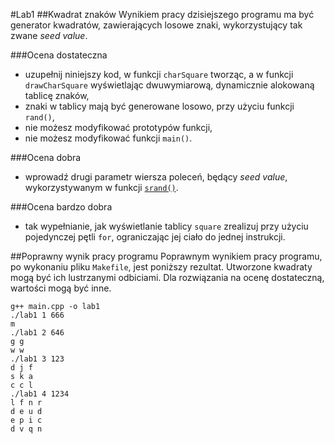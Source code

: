 #Lab1
##Kwadrat znaków
Wynikiem pracy dzisiejszego programu ma być generator kwadratów, zawierających losowe znaki, wykorzystujący tak zwane *seed value*.

###Ocena dostateczna
- uzupełnij niniejszy kod, w funkcji `charSquare` tworząc, a w funkcji `drawCharSquare` wyświetlając dwuwymiarową, dynamicznie alokowaną tablicę znaków,
- znaki w tablicy mają być generowane losowo, przy użyciu funkcji `rand()`,
- nie możesz modyfikować prototypów funkcji,
- nie możesz modyfikować funkcji `main()`.

###Ocena dobra
- wprowadź drugi parametr wiersza poleceń, będący *seed value*, wykorzystywanym w funkcji [`srand()`](http://www.cplusplus.com/reference/cstdlib/srand/).

###Ocena bardzo dobra
- tak wypełnianie, jak wyświetlanie tablicy `square` zrealizuj przy użyciu pojedynczej pętli `for`, ograniczając jej ciało do jednej instrukcji.

##Poprawny wynik pracy programu
Poprawnym wynikiem pracy programu, po wykonaniu pliku `Makefile`, jest poniższy rezultat. Utworzone kwadraty mogą być ich lustrzanymi odbiciami. Dla rozwiązania na ocenę dostateczną, wartości mogą być inne.

	g++ main.cpp -o lab1
	./lab1 1 666
	m
	./lab1 2 646
	g g
	w w
	./lab1 3 123
	d j f
	s k a
	c c l
	./lab1 4 1234
	l f n r
	d e u d
	e p i c
	d v q n